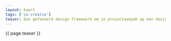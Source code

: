 ```yaml
---
layout: kaart
tags: ['co-creatie']
teaser: Een gefaseerd design framework om je projectaanpak op een design manier vorm te geven.
---
```

{{ page.teaser }}